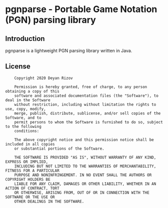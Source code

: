 pgnparse - Portable Game Notation (PGN) parsing library
=======================================================

Introduction
------------
pgnparse is a lightweight PGN parsing library written in Java.

License
-------
```
    Copyright 2020 Deyan Rizov
    
    Permission is hereby granted, free of charge, to any person obtaining a copy of this 
    software and associated documentation files (the "Software"), to deal in the Software 
    without restriction, including without limitation the rights to use, copy, modify, 
    merge, publish, distribute, sublicense, and/or sell copies of the Software, and to 
    permit persons to whom the Software is furnished to do so, subject to the following 
    conditions:
    
    The above copyright notice and this permission notice shall be included in all copies 
    or substantial portions of the Software.
    
    THE SOFTWARE IS PROVIDED "AS IS", WITHOUT WARRANTY OF ANY KIND, EXPRESS OR IMPLIED, 
    INCLUDING BUT NOT LIMITED TO THE WARRANTIES OF MERCHANTABILITY, FITNESS FOR A PARTICULAR 
    PURPOSE AND NONINFRINGEMENT. IN NO EVENT SHALL THE AUTHORS OR COPYRIGHT HOLDERS BE 
    LIABLE FOR ANY CLAIM, DAMAGES OR OTHER LIABILITY, WHETHER IN AN ACTION OF CONTRACT, TORT 
    OR OTHERWISE, ARISING FROM, OUT OF OR IN CONNECTION WITH THE SOFTWARE OR THE USE OR 
    OTHER DEALINGS IN THE SOFTWARE.
```
